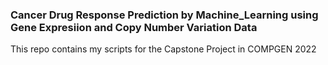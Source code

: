 ### Cancer Drug Response Prediction by Machine_Learning using Gene Expresiion and Copy Number Variation Data
This repo contains my scripts for the Capstone Project in COMPGEN 2022 

